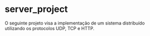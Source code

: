 # server_project
O seguinte projeto visa a implementação de um sistema distribuído utilizando os protocolos UDP, TCP e HTTP. 
